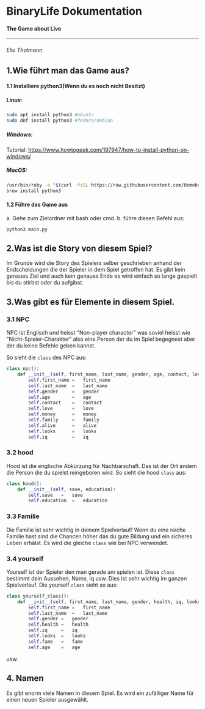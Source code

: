 # BinaryLife Dokumentation
#### The Game about Live

---
###### Elio Thalmann
## 1.Wie führt man das Game aus?


#### 1.1 Installiere python3(Wenn du es noch nicht Besitzt)

##### Linux:
```bash
sudo apt install python3 #ubuntu
sudo dnf install python3 #fedora/debian
```
##### Windows:
Tutorial: https://www.howtogeek.com/197947/how-to-install-python-on-windows/
##### MacOS:
```bash
/usr/bin/ruby -e "$(curl -fsSL https://raw.githubusercontent.com/Homebrew/install/master/install)"
brew install python3 
```
#### 1.2 Führe das Game aus
a. Gehe zum Zielordner mit bash oder cmd.
b. führe diesen Befehl aus:
```bash
python3 main.py
```
## 2.Was ist die Story von diesem Spiel?
Im Grunde wird die Story des Spielers selber geschrieben anhand der Endscheidungen die der Spieler in dem Spiel getroffen hat. Es gibt kein genaues Ziel und auch kein genaues Ende es wird einfach so lange gespielt bis du stirbst oder du aufgibst.

## 3.Was gibt es für Elemente in diesem Spiel.

### 3.1 NPC
NPC ist Englisch und heisst "Non-player character" was soviel heisst wie "Nicht-Spieler-Charakter" also eine Person der du im Spiel begegnest aber der du keine Befehle geben kannst.

So sieht die ```class``` des NPC aus:
```python
class npc():
    def __init__(self, first_name, last_name, gender, age, contact, love, money, family, alive, looks, iq):
        self.first_name =   first_name
        self.last_name  =   last_name
        self.gender     =   gender
        self.age        =   age
        self.contact    =   contact
        self.love       =   love
        self.money      =   money
        self.family     =   family
        self.alive      =   alive
        self.looks      =   looks
        self.iq         =   iq
```
### 3.2 hood
Hood ist die englische Abkürzung für Nachbarschaft. Das ist der Ort andem die Person die du spielst reingeboren wird.
So sieht die hood ```class``` aus:
```python
class hood():
    def __init__(self, save, education):
        self.save   =   save
        self.education  =   education
```
### 3.3 Familie
Die Familie ist sehr wichtig in deinem Spielverlauf! Wenn du eine reiche Familie hast sind die Chancen höher das du gute Bildung und ein sicheres Leben erhälst. Es wird die gleiche ```class``` wie bei NPC verwendet.

### 3.4 yourself
Yourself ist der Spieler den man gerade am spielen ist. Diese ```class``` bestimmt dein Aussehen, Name, iq usw. Dies ist sehr wichtig im ganzen Spielverlauf.
Die yourself ```class``` sieht so aus:
```python
class yourself_class():
    def __init__(self, first_name, last_name, gender, health, iq, looks, fame, age):
        self.first_name =   first_name
        self.last_name  =   last_name
        self.gender =   gender
        self.health =   health
        self.iq     =   iq
        self.looks  =   looks
        self.fame   =   fame
        self.age    =   age
```
usw.
## 4. Namen
Es gibt enorm viele Namen in diesem Spiel. Es wird ein zufälliger Name für einen neuen Spieler ausgewählt.
